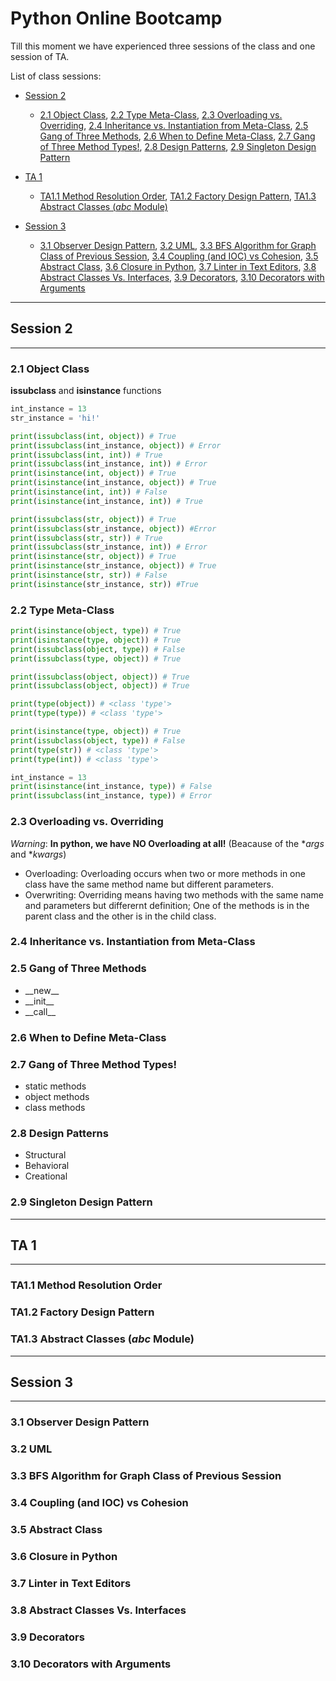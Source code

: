 
# Python Online Bootcamp

Till this moment we have experienced three sessions of the class and one session of TA.

List of class sessions:
- [Session 2](#session-2)
    - [2.1 Object Class](#21-object-class), [2.2 Type Meta-Class](#22-type-meta-class), [2.3 Overloading vs. Overriding](#23-overloading-vs-overriding), [2.4 Inheritance vs. Instantiation from Meta-Class](#24-inheritance-vs-instantiation-from-meta-class), [2.5 Gang of Three Methods](#25-gang-of-three-methods), [2.6 When to Define Meta-Class](#26-when-to-define-meta-class), [2.7 Gang of Three Method Types!](#27-gang-of-three-method-types), [2.8 Design Patterns](#28-design-patterns), [2.9 Singleton Design Pattern](#29-singleton-design-pattern)
- [TA 1](#ta-1)
    - [TA1.1 Method Resolution Order](#ta11-method-resolution-order), [TA1.2 Factory Design Pattern](#ta12-factory-design-pattern), [TA1.3 Abstract Classes (_abc_ Module)](#ta13-abstract-classes-_abc_-module)
- [Session 3](#session-3)

    - [3.1 Observer Design Pattern](#31-observer-design-pattern), [3.2 UML](#32-uml), [3.3 BFS Algorithm for Graph Class of Previous Session](#33-bfs-algorithm-for-graph-class-of-previous-session), [3.4 Coupling (and IOC) vs Cohesion](#34-coupling-and-ioc-vs-cohesion), [3.5 Abstract Class](#35-abstract-class), [3.6 Closure in Python](#36-closure-in-python), [3.7 Linter in Text Editors](#37-linter-in-text-editors), [3.8 Abstract Classes Vs. Interfaces](#38-abstract-classes-vs-interfaces), [3.9 Decorators](#39-decorators), [3.10 Decorators with Arguments](#310-decorators-with-arguments)

---

## Session 2

----

### 2.1 Object Class
**issubclass** and **isinstance** functions
```python
int_instance = 13
str_instance = 'hi!'

print(issubclass(int, object)) # True
print(issubclass(int_instance, object)) # Error
print(issubclass(int, int)) # True
print(issubclass(int_instance, int)) # Error
print(isinstance(int, object)) # True
print(isinstance(int_instance, object)) # True
print(isinstance(int, int)) # False
print(isinstance(int_instance, int)) # True

print(issubclass(str, object)) # True
print(issubclass(str_instance, object)) #Error
print(issubclass(str, str)) # True
print(issubclass(str_instance, int)) # Error
print(isinstance(str, object)) # True
print(isinstance(str_instance, object)) # True
print(isinstance(str, str)) # False
print(isinstance(str_instance, str)) #True
```

### 2.2 Type Meta-Class
```python
print(isinstance(object, type)) # True
print(isinstance(type, object)) # True
print(issubclass(object, type)) # False
print(issubclass(type, object)) # True

print(issubclass(object, object)) # True
print(issubclass(object, object)) # True

print(type(object)) # <class 'type'>
print(type(type)) # <class 'type'>

print(isinstance(type, object)) # True
print(issubclass(object, type)) # False
print(type(str)) # <class 'type'>
print(type(int)) # <class 'type'>

int_instance = 13
print(isinstance(int_instance, type)) # False
print(issubclass(int_instance, type)) # Error
```

### 2.3 Overloading vs. Overriding
*Warning*: **In python, we have NO Overloading at all!** (Beacause of the \**args* and \**kwargs*)
- Overloading: Overloading occurs when two or more methods in one class have the same method name but different parameters.
- Overwriting: Overriding means having two methods with the same name and parameters but differernt definition; One of the methods is in the parent class and the other is in the child class.

### 2.4 Inheritance vs. Instantiation from Meta-Class
### 2.5 Gang of Three Methods
- \_\_new__
-	\_\_init__
-	\_\_call__

### 2.6 When to Define Meta-Class
### 2.7 Gang of Three Method Types!
- static methods
- object methods
- class methods

### 2.8 Design Patterns
- Structural
- Behavioral
- Creational

### 2.9 Singleton Design Pattern

---

## TA 1

---

### TA1.1 Method Resolution Order
### TA1.2 Factory Design Pattern
### TA1.3 Abstract Classes (_abc_ Module)

---

## Session 3

---

### 3.1 Observer Design Pattern
### 3.2 UML
### 3.3 BFS Algorithm for Graph Class of Previous Session
### 3.4 Coupling (and IOC) vs Cohesion
### 3.5 Abstract Class
### 3.6 Closure in Python
### 3.7 Linter in Text Editors
### 3.8 Abstract Classes Vs. Interfaces
### 3.9 Decorators
### 3.10 Decorators with Arguments

